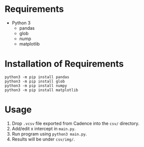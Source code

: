 # Requirements
- Python 3
    -  pandas 
    -  glob
    -  nump
    -  matplotlib

# Installation of Requirements
`python3 -m pip install pandas`\
`python3 -m pip install glob`\
`python3 -m pip install numpy`\
`python3 -m pip install matplotlib`

# Usage
1. Drop `.vcsv` file exported from Cadence into the `csv/` directory.
2. Add/edit x intercept in `main.py`.
3. Run program using `python3 main.py`.
4. Results will be under `csv/img/`.